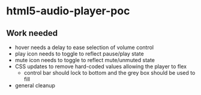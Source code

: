 # html5-audio-player-poc

## Work needed
* hover needs a delay to ease selection of volume control
* play icon needs to toggle to reflect pause/play state
* mute icon needs to toggle to reflect mute/unmuted state
* CSS updates to remove hard-coded values allowing the player to flex 
  * control bar should lock to bottom and the grey box should be used to fill
* general cleanup
